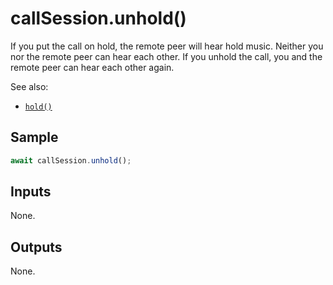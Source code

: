 # callSession.unhold()

If you put the call on hold, the remote peer will hear hold music. Neither you nor the remote peer can hear each other. If you unhold the call, you and the remote peer can hear each other again.

See also:

* [`hold()`](hold.md)

## Sample

```ts
await callSession.unhold();
```

## Inputs 

None.

## Outputs

None. 

